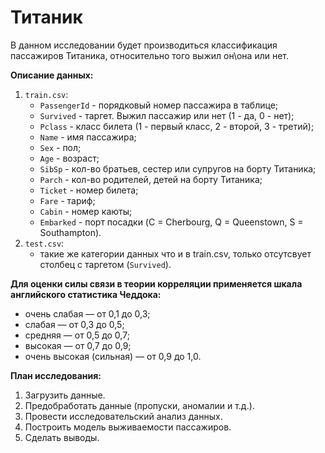 # **Титаник**
В данном исследовании будет производиться классификация пассажиров Титаника, относительно того выжил он\она или нет.

**Описание данных:**
1. `train.csv`:
   * `PassengerId` - порядковый номер пассажира в таблице;
   * `Survived` - таргет. Выжил пассажир или нет (1 - да, 0 - нет);
   * `Pclass` - класс билета (1 - первый класс, 2 - второй, 3 - третий);
   * `Name` - имя пассажира;
   * `Sex` - пол;
   * `Age` - возраст;
   * `SibSp` - кол-во братьев, сестер или супругов на борту Титаника;
   * `Parch` - кол-во родителей, детей на борту Титаника;
   * `Ticket` - номер билета;
   * `Fare` - тариф;
   * `Cabin` - номер каюты;
   * `Embarked` - порт посадки (C = Cherbourg, Q = Queenstown, S = Southampton).
2. `test.csv`:
   * такие же категории данных что и в train.csv, только отсутсвует столбец с таргетом (`Survived`).

**Для оценки силы связи в теории корреляции применяется шкала английского статистика Чеддока:** 
- очень слабая — от 0,1 до 0,3; 
- слабая — от 0,3 до 0,5; 
- средняя — от 0,5 до 0,7; 
- высокая — от 0,7 до 0,9; 
- очень высокая (сильная) — от 0,9 до 1,0.

**План исследования:**
1. Загрузить данные.
2. Предобработать данные (пропуски, аномалии и т.д.).
3. Провести исследовательский анализ данных.
4. Построить модель выживаемости пассажиров.
5. Сделать выводы.
